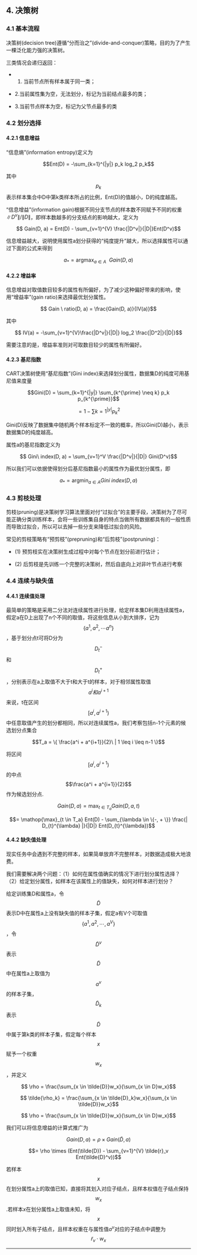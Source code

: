 ## $$$$4. 决策树

### 4.1 基本流程

决策树\(decision tree\)遵循“分而治之”\(divide-and-conquer\)策略，目的为了产生一棵泛化能力强的决策树。

三类情况会递归返回：

* 1. 当前节点所有样本属于同一类；
* 2.当前属性集为空，无法划分，标记为当前结点最多的类；

* 3.当前节点样本为空，标记为父节点最多的类

### 4.2 划分选择

#### 4.2.1 信息增益

“信息熵”\(information entropy\)定义为

$$Ent(D) = -\sum_{k=1}^{|y|} p_k log_2 p_k$$

其中 $$p_k $$ 表示样本集合中D中第k类样本所占的比例，Ent\(D\)的值越小，D的纯度越高。

“信息增益”\(information gain\)根据不同分支节点的样本数不同赋予不同的权重$\|D^{v}\|/\|D\|$，即样本数越多的分支结点的影响越大，定义为

$$  Gain(D, a) = Ent(D) - \sum_{v=1}^{V} \frac{|D^v|}{|D|}Ent(D^v)$$

信息增益越大，说明使用属性a划分获得的“纯度提升”越大，所以选择属性可以通过下面的公式来得到

$$    a_{*} = \mathop{\arg\max}_{a \in A} \ \ Gain(D, a)$$

#### 4.2.2 增益率

信息增益对取值数目较多的属性有所偏好，为了减少这种偏好带来的影响，使用“增益率”\(gain ratio\)来选择最优划分属性。

$$  Gain \ ratio(D, a) = \frac{Gain(D, a)}{IV(a)}$$

其中

$$ IV(a) = -\sum_{v=1}^{V}\frac{|D^v|}{|D|} log_2 \frac{|D^2|}{|D|}$$

需要注意的是，增益率准则对可取数目较少的属性有所偏好。

#### 4.2.3 基尼指数

CART决策树使用“基尼指数”\(Gini index\)来选择划分属性，数据集D的纯度可用基尼值来度量

$$Gini(D) = \sum_{k=1}^{|y|} \sum_{k^{\prime} \neq k} p_k p_{k^{\prime}}$$

$$= 1-\sum{k=1}^{|y|} p_{k}^{2}$$

Gini\(D\)反映了数据集中随机两个样本标定不一致的概率，所以Gini\(D\)越小，表示数据集D的纯度越高。

属性a的基尼指数定义为

$$  Gini\ index(D, a) = \sum_{v=1}^V \frac{|D^v|}{|D|} Gini(D^v)$$

所以我们可以依据使得划分后基尼指数最小的属性作为最优划分属性，即

$$  a_{*} = \mathop{\arg\min}_{a \in A} Gini\ index(D, a)$$

### 4.3 剪枝处理

剪枝\(pruning\)是决策树学习算法里面对付“过拟合”的主要手段，决策树为了尽可能正确分类训练样本，会将一些训练集自身的特点当做所有数据都具有的一般性质而导致过拟合，所以可以去掉一些分支来降低过拟合的风险。

常见的剪枝策略有“预剪枝”\(prepruning\)和“后剪枝”\(postpruning\)：

* \(1\) 预剪枝实在决策树生成过程中对每个节点在划分前进行估计；

* \(2\) 后剪枝是先训练一个完整的决策树，然后自底向上对非叶节点进行考察

### 4.4 连续与缺失值

#### 4.4.1 连续值处理

最简单的策略是采用二分法对连续属性进行处理，给定样本集D利用连续属性a，假定a在D上出现了n个不同的取值，将这些信息从小到大排序，记为$$\{ a^1, a^2, \cdots a^n \}$$，基于划分点t可将D分为$$D_{t}^{-}$$ 和$$D_{t}^{+}$$，分别表示在a上取值不大于t和大于t的样本，对于相邻属性取值$$a^i和a^{i+1}$$来说，t在区间$$[a^i , a^{i+1})$$中任意取值产生的划分都相同，所以对连续属性a，我们考察包括n-1个元素的候选划分点集合

$$T_a = \{ \frac{a^i + a^{i+1}}{2}\  | 1 \leq i \leq n-1 \}$$

将区间 $$[a^i , a^{i+1})$$ 的中点$$\frac{a^i + a^{i+1}}{2}$$作为候选划分点.

$$ Gain(D, a) = \mathop{\max}_{t \in T_a} Gain(D, a, t) $$

$$= \mathop{\max}_{t \in T_a} Ent(D) - \sum_{\lambda \in \{-, + \}} \frac{| D_{t}^{\lambda} |}{|D|} Ent(D_{t}^{\lambda})$$



#### 4.4.2 缺失值处理

现实任务中会遇到不完整的样本，如果简单放弃不完整样本，对数据造成极大地浪费。

我们需要解决两个问题：（1）如何在属性值确实的情况下进行划分属性选择？（2）给定划分属性，如样本在该属性上的值缺失，如何对样本进行划分？

给定训练集D和属性a，令$$\tilde{D}$$表示D中在属性a上没有缺失值的样本子集，假定a有V个可取值$$\{ a^1, a^2, \cdots, a^V \}$$，令$$\tilde{D}^v$$表示$$\tilde{D}$$中在属性a上取值为$$a^v$$的样本子集，$$\tilde{D}_k$$表示$$\tilde{D}$$中属于第k类的样本子集，假定每个样本$$x$$赋予一个权重$$w_x$$，并定义

$$ \rho = \frac{\sum_{x \in \tilde{D}}w_x}{\sum_{x \in D}w_x}$$

$$ \tilde{\rho_k} = \frac{\sum_{x \in \tilde{D}_k}w_x}{\sum_{x \in \tilde{D}}w_x}$$

$$ \rho = \frac{\sum_{x \in \tilde{D}}w_x}{\sum_{x \in D}w_x}$$

我们可以将信息增益的计算式推广为

$$ Gain(D, a) = \rho \times Gain(\tilde{D}, a) $$

$$= \rho \times (Ent(\tilde{D}) - \sum_{v=1}^{V} \tilde{r}_v Ent(\tilde{D}^v))$$



若样本$$x$$在划分属性a上的取值已知，直接将其划入对应子结点，且样本权值在子结点保持$$w_x$$.若样本$x$在划分属性a上取值未知，将$$x$$同时划入所有子结点，且样本权重在与属性值$a^v$对应的子结点中调整为$$\tilde{r}_v \cdot w_x$$

---



